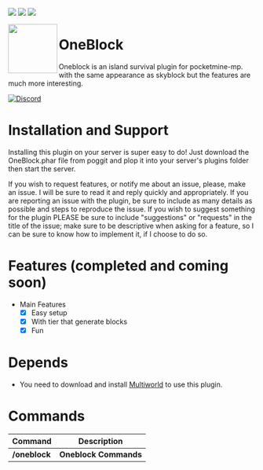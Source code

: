 [![](https://poggit.pmmp.io/shield.state/Oneblock)](https://poggit.pmmp.io/p/RedSkyBlock)
[![](https://poggit.pmmp.io/shield.api/Oneblock)](https://poggit.pmmp.io/p/RedSkyBlock)
[![](https://poggit.pmmp.io/shield.dl.total/Oneblock)](https://poggit.pmmp.io/p/RedSkyBlock)

<img src="https://play-lh.googleusercontent.com/RY0k-vbWIgnPYXU4XciUYaay6C_vvjUv85rf1bb0NrSLOHylIBNSCZkIkyiCRtCbT-A" width="100" height="100" align="left"></img>

# OneBlock
Oneblock is an island survival plugin for pocketmine-mp. with the same appearance as skyblock but the features are much more interesting.


[![Discord](https://img.shields.io/discord/965662639168569394.svg?label=&logo=discord&logoColor=ffffff&color=7389D8&labelColor=6A7EC2)](https://discord.gg/KrjD6t9HJt)

# Installation and Support
Installing this plugin on your server is super easy to do! Just download the OneBlock.phar file from poggit and plop it into your server's plugins folder then start the server.

If you wish to request features, or notify me about an issue, please, make an issue. I will be sure to read it and reply quickly and appropriately. If you are reporting an issue with the plugin, be sure to include as many details as possible and steps to reproduce the issue. If you wish to suggest something for the plugin PLEASE be sure to include "suggestions" or "requests" in the title of the issue; make sure to be descriptive when asking for a feature, so I can be sure to know how to implement it, if I choose to do so.

# Features (completed and coming soon)
- Main Features
  - [x] Easy setup
  - [x] With tier that generate blocks
  - [x] Fun

# Depends

- You need to download and install [Multiworld](https://poggit.pmmp.io/p/MultiWorld/1.7.0-beta4) to use this plugin.

# Commands

| **Command** | **Description** |
| --- | --- |
| **/oneblock** | **Oneblock Commands** |
